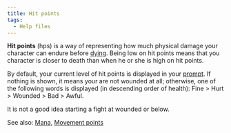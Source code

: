 ```yaml
---
title: Hit points
tags:
  - Help files
---
```

**Hit points** (hps) is a way of representing how much physical damage
your character can endure before [dying](death "wikilink"). Being low on
hit points means that you character is closer to death than when he or
she is high on hit points.

By default, your current level of hit points is displayed in your
[prompt](prompt "wikilink"). If nothing is shown, it means your are not
wounded at all; otherwise, one of the following words is displayed (in
descending order of health): Fine \> Hurt \> Wounded \> Bad \> Awful.

It is not a good idea starting a fight at wounded or below.

See also: [Mana](Mana "wikilink"), [Movement
points](Movement_points "wikilink")
